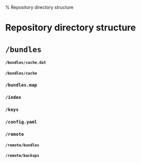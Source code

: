 % Repository directory structure
# Repository directory structure

# `/bundles`

#### `/bundles/cache.dat`

#### `/bundles/cache`

### `/bundles.map`

### `/index`

### `/keys`

### `/config.yaml`

### `/remote`

#### `/remote/bundles`

#### `/remote/backups`
